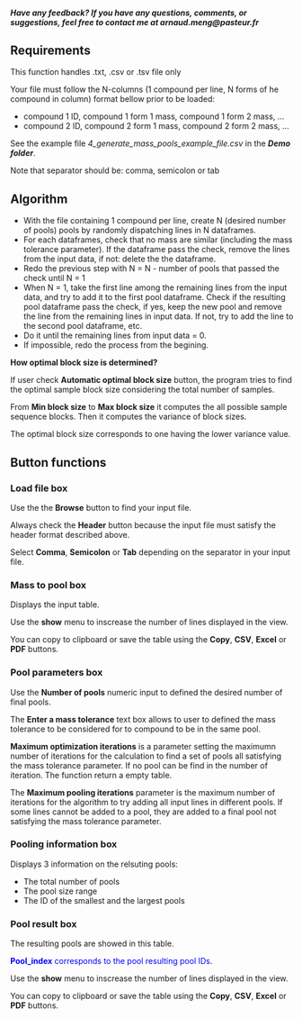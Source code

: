 #### _Have any feedback? If you have any questions, comments, or suggestions, feel free to contact me at arnaud.meng@pasteur.fr_

## **Requirements**

This function handles .txt, .csv or .tsv file only

Your file must follow the N-columns (1 compound per line, N forms of he compound in column) format bellow prior to be loaded:
- compound 1 ID, compound 1 form 1 mass, compound 1 form 2 mass, ...
- compound 2 ID, compound 2 form 1 mass, compound 2 form 2 mass, ...

See the example file *4_generate_mass_pools_example_file.csv* in the ***Demo folder***.

Note that separator should be: comma, semicolon or tab

## **Algorithm**

- With the file containing 1 compound per line, create N (desired number of pools) pools by randomly dispatching lines in N dataframes. 
- For each dataframes, check that no mass are similar (including the mass tolerance parameter). If the dataframe pass the check, remove the lines from the input data, if not: delete the the dataframe.
- Redo the previous step with N = N - number of pools that passed the check until N = 1
- When N = 1, take the first line among the remaining lines from the input data, and try to add it to the first pool dataframe. Check if the resulting pool dataframe pass the check, if yes, keep the new pool and remove the line from the remaining lines in input data. If not, try to add the line to the second pool dataframe, etc.
- Do it until the remaining lines from input data = 0. 
- If impossible, redo the process from the begining.

**How optimal block size is determined?**

If user check **Automatic optimal block size** button, the program tries to find the optimal sample block size considering the total number of samples. 

From **Min block size** to **Max block size** it computes the all possible sample sequence blocks. Then it computes the variance of block sizes.

The optimal block size corresponds to one having the lower variance value.

## **Button functions**

### **Load file** box

Use the the **Browse** button to find your input file.

Always check the **Header** button because the input file must satisfy the header format described above.

Select **Comma**, **Semicolon** or **Tab** depending on the separator in your input file.

### **Mass to pool** box

Displays the input table.

Use the **show** menu to inscrease the number of lines displayed in the view. 

You can copy to clipboard or save the table using the **Copy**, **CSV**, **Excel** or **PDF** buttons.

### **Pool parameters** box

Use the **Number of pools** numeric input to defined the desired number of final pools.

The **Enter a mass tolerance** text box allows to user to defined the mass tolerance to be considered for to compound to be in the same pool.

**Maximum optimization iterations** is a parameter setting the maximumn number of iterations for the calculation to find a set of pools all satisfying the mass tolerance parameter. 
If no pool can be find in the number of iteration. The function return a empty table.

The **Maximum pooling iterations** parameter is the maximum number of iterations for the algorithm to try adding all input lines in different pools. 
If some lines cannot be added to a pool, they are added to a final pool not satisfying the mass tolerance parameter.

### **Pooling information** box

Displays 3 information on the relsuting pools:
- The total number of pools
- The pool size range
- The ID of the smallest and the largest pools

### **Pool result** box

The resulting pools are showed in this table. 

<span style="color:blue"> **Pool_index** corresponds to the pool resulting pool IDs</span>. 

Use the **show** menu to inscrease the number of lines displayed in the view. 

You can copy to clipboard or save the table using the **Copy**, **CSV**, **Excel** or **PDF** buttons.